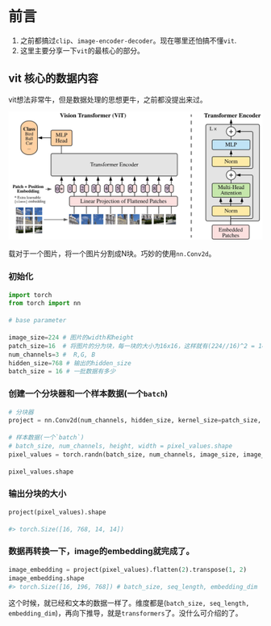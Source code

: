 # 前言
1. 之前都搞过`clip`、`image-encoder-decoder`。现在哪里还怕搞不懂`vit`.
2. 这里主要分享一下`vit`的最核心的部分。

## vit 核心的数据内容

vit想法非常牛，但是数据处理的思想更牛，之前都没提出来过。

![](images/vit_architecture.jpg)

载对于一个图片，将一个图片分割成N块。巧妙的使用`nn.Conv2d`。


### 初始化
```python
import torch
from torch import nn 

# base parameter

image_size=224 # 图片的width和height
patch_size=16  # 将图片的分为块，每一块的大小为16x16，这样就有(224//16)^2 = 14 ^2 = 196个
num_channels=3 #  R,G, B
hidden_size=768 # 输出的hidden_size
batch_size = 16 # 一批数据有多少
```

### 创建一个分块器和一个样本数据(一个`batch`)
```python
# 分块器
project = nn.Conv2d(num_channels, hidden_size, kernel_size=patch_size, stride=patch_size)

# 样本数据(一个`batch`) 
# batch_size, num_channels, height, width = pixel_values.shape
pixel_values = torch.randn(batch_size, num_channels, image_size, image_size)

pixel_values.shape 
```

### 输出分块的大小
```python
project(pixel_values).shape 

#> torch.Size([16, 768, 14, 14])
```

### 数据再转换一下，image的embedding就完成了。
```python
image_embedding = project(pixel_values).flatten(2).transpose(1, 2)
image_embedding.shape 
#> torch.Size([16, 196, 768]) # batch_size, seq_length, embedding_dim
```

这个时候，就已经和文本的数据一样了。维度都是(`batch_size, seq_length, embedding_dim`)，再向下推导，就是`transformers`了。没什么可介绍的了。



